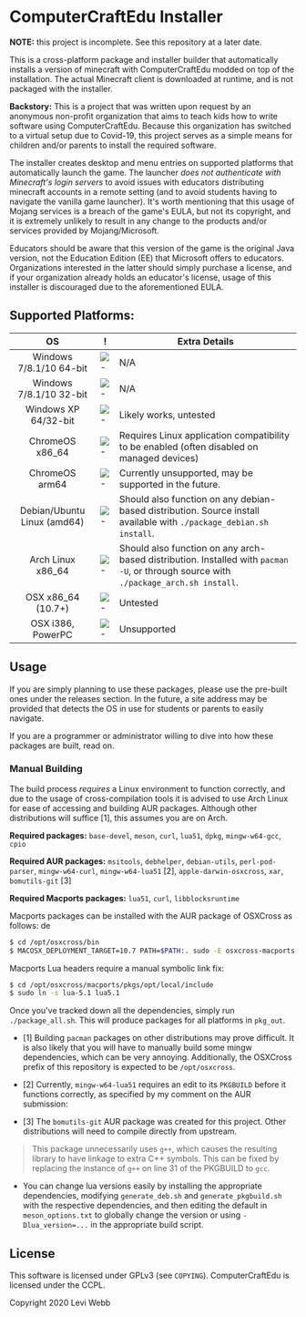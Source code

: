 # ComputerCraftEdu Installer

**NOTE:** this project is incomplete. See this repository at a later date.

This is a cross-platform package and installer builder that automatically installs a version of minecraft with ComputerCraftEdu modded on top of the installation. The actual Minecraft client is downloaded at runtime, and is not packaged with the installer.

**Backstory:** This is a project that was written upon request by an anonymous non-profit organization that aims to teach kids how to write software using ComputerCraftEdu. Because this organization has switched to a virtual setup due to Covid-19, this project serves as a simple means for children and/or parents to install the required software.

The installer creates desktop and menu entries on supported platforms that automatically launch the game. The launcher _does not authenticate with Minecraft's login servers_ to avoid issues with educators distributing minecraft accounts in a remote setting (and to avoid students having to navigate the vanilla game launcher). It's worth mentioning that this usage of Mojang services is a breach of the game's EULA, but not its copyright, and it is extremely unlikely to result in any change to the products and/or services provided by Mojang/Microsoft.

Educators should be aware that this version of the game is the original Java version, not the Education Edition (EE) that Microsoft offers to educators. Organizations interested in the latter should simply purchase a license, and if your organization already holds an educator's license, usage of this installer is discouraged due to the aforementioned EULA.

## Supported Platforms:

| OS | ! | Extra Details
| :---: | --- | --- |
| Windows 7/8.1/10 64-bit | ![-](https://placehold.it/15/118932/000000?text=+) | N/A |
| Windows 7/8.1/10 32-bit | ![-](https://placehold.it/15/118932/000000?text=+) | N/A |
| Windows XP 64/32-bit | ![-](https://placehold.it/15/1589F0/000000?text=+) | Likely works, untested |
| ChromeOS x86_64 | ![-](https://placehold.it/15/118932/000000?text=+) | Requires Linux application compatibility to be enabled (often disabled on managed devices) |
| ChromeOS arm64 | ![-](https://placehold.it/15/f03c15/000000?text=+) | Currently unsupported, may be supported in the future. |
| Debian/Ubuntu Linux (amd64) | ![-](https://placehold.it/15/118932/000000?text=+) | Should also function on any debian-based distribution. Source install available with `./package_debian.sh install`. |
| Arch Linux x86_64 | ![-](https://placehold.it/15/118932/000000?text=+) | Should also function on any arch-based distribution. Installed with `pacman -U`, or through source with `./package_arch.sh install`. |
| OSX x86_64 (10.7+) | ![-](https://placehold.it/15/1589F0/000000?text=+) | Untested |
| OSX i386, PowerPC | ![-](https://placehold.it/15/f03c15/000000?text=+) | Unsupported |

## Usage

If you are simply planning to use these packages, please use the pre-built ones under the releases section. In the future, a site address may be provided that detects the OS in use for students or parents to easily navigate.

If you are a programmer or administrator willing to dive into how these packages are built, read on.

### Manual Building

The build process _requires_ a Linux environment to function correctly, and due to the usage of cross-compilation tools it is advised to use Arch Linux for ease of accessing and building AUR packages. Although other distributions will suffice \[1\], this assumes you are on Arch.

**Required packages:** `base-devel`, `meson`, `curl`, `lua51`, `dpkg`, `mingw-w64-gcc`, `cpio`

**Required AUR packages:** `msitools`, `debhelper`, `debian-utils`, `perl-pod-parser`, `mingw-w64-curl`, `mingw-w64-lua51` [2], `apple-darwin-osxcross`, `xar`, `bomutils-git` [3]

**Required Macports packages:** `lua51`, `curl`, `libblocksruntime`

Macports packages can be installed with the AUR package of OSXCross as follows:
de
```bash
$ cd /opt/osxcross/bin
$ MACOSX_DEPLOYMENT_TARGET=10.7 PATH=$PATH:. sudo -E osxcross-macports lua51 curl libblocksruntime
```

Macports Lua headers require a manual symbolic link fix:

```bash
$ cd /opt/osxcross/macports/pkgs/opt/local/include
$ sudo ln -s lua-5.1 lua5.1
```

Once you've tracked down all the dependencies, simply run `./package_all.sh`. This will produce packages for all platforms in `pkg_out`.

* \[1\] Building `pacman` packages on other distributions may prove difficult. It is also likely that you will have to manually build some mingw dependencies, which can be very annoying. Additionally, the OSXCross prefix of this repository is expected to be `/opt/osxcross`.

* \[2\] Currently, `mingw-w64-lua51` requires an edit to its `PKGBUILD` before it functions correctly, as specified by my comment on the AUR submission:

* \[3\] The `bomutils-git` AUR package was created for this project. Other distributions will need to compile directly from upstream.

> This package unnecessarily uses `g++`, which causes the resulting library to have linkage to extra C++ symbols. This can be fixed by replacing the instance of `g++` on line 31 of the PKGBUILD to `gcc`.

* You can change lua versions easily by installing the appropriate dependencies, modifying `generate_deb.sh` and `generate_pkgbuild.sh` with the respective dependencies, and then editing the default in `meson_options.txt` to globally change the version or using `-Dlua_version=...` in the appropriate build script.

## License

This software is licensed under GPLv3 (see `COPYING`). ComputerCraftEdu is licensed under the CCPL.

Copyright 2020 Levi Webb